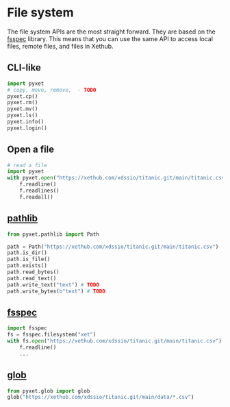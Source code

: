# File system

The file system APIs are the most straight forward. They are based on the [fsspec](https://filesystem-spec.readthedocs.io/en/latest/) library. This means that you can use the same API to access local files, remote files, and files in Xethub.

## CLI-like
```python
import pyxet
# copy, move, remove,  - TODO
pyxet.cp()
pyxet.rm()
pyxet.mv()
pyxet.ls()
pyxet.info()
pyxet.login()
```
## Open a file
```python
# read a file
import pyxet
with pyxet.open("https://xethub.com/xdssio/titanic.git/main/titanic.csv") as f:
    f.readline()
    f.readlines()
    f.readall()
```
## [pathlib](https://docs.python.org/3/library/pathlib.html)
```python
from pyxet.pathlib import Path

path = Path("https://xethub.com/xdssio/titanic.git/main/titanic.csv")
path.is_dir()
path.is_file()
path.exists()
path.read_bytes()
path.read_text()
path.write_text("text") # TODO
path.write_bytes(b"text") # TODO
```

## [fsspec](https://filesystem-spec.readthedocs.io/en/latest/)
```python
import fsspec
fs = fsspec.filesystem("xet")
with fs.open("https://xethub.com/xdssio/titanic.git/main/titanic.csv") as f:
    f.readline()
    ...
```

## [glob](https://docs.python.org/3/library/glob.html)
```python
from pyxet.glob import glob
glob("https://xethub.com/xdssio/titanic.git/main/data/*.csv")

```